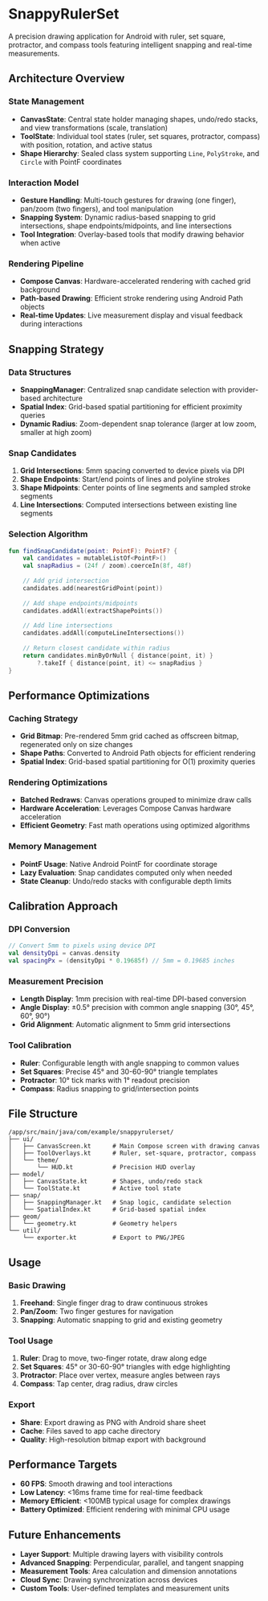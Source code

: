 # SnappyRulerSet

A precision drawing application for Android with ruler, set square, protractor, and compass tools featuring intelligent snapping and real-time measurements.

## Architecture Overview

### State Management
- **CanvasState**: Central state holder managing shapes, undo/redo stacks, and view transformations (scale, translation)
- **ToolState**: Individual tool states (ruler, set squares, protractor, compass) with position, rotation, and active status
- **Shape Hierarchy**: Sealed class system supporting `Line`, `PolyStroke`, and `Circle` with PointF coordinates

### Interaction Model
- **Gesture Handling**: Multi-touch gestures for drawing (one finger), pan/zoom (two fingers), and tool manipulation
- **Snapping System**: Dynamic radius-based snapping to grid intersections, shape endpoints/midpoints, and line intersections
- **Tool Integration**: Overlay-based tools that modify drawing behavior when active

### Rendering Pipeline
- **Compose Canvas**: Hardware-accelerated rendering with cached grid background
- **Path-based Drawing**: Efficient stroke rendering using Android Path objects
- **Real-time Updates**: Live measurement display and visual feedback during interactions

## Snapping Strategy

### Data Structures
- **SnappingManager**: Centralized snap candidate selection with provider-based architecture
- **Spatial Index**: Grid-based spatial partitioning for efficient proximity queries
- **Dynamic Radius**: Zoom-dependent snap tolerance (larger at low zoom, smaller at high zoom)

### Snap Candidates
1. **Grid Intersections**: 5mm spacing converted to device pixels via DPI
2. **Shape Endpoints**: Start/end points of lines and polyline strokes
3. **Shape Midpoints**: Center points of line segments and sampled stroke segments
4. **Line Intersections**: Computed intersections between existing line segments

### Selection Algorithm
```kotlin
fun findSnapCandidate(point: PointF): PointF? {
    val candidates = mutableListOf<PointF>()
    val snapRadius = (24f / zoom).coerceIn(8f, 48f)
    
    // Add grid intersection
    candidates.add(nearestGridPoint(point))
    
    // Add shape endpoints/midpoints
    candidates.addAll(extractShapePoints())
    
    // Add line intersections
    candidates.addAll(computeLineIntersections())
    
    // Return closest candidate within radius
    return candidates.minByOrNull { distance(point, it) }
        ?.takeIf { distance(point, it) <= snapRadius }
}
```

## Performance Optimizations

### Caching Strategy
- **Grid Bitmap**: Pre-rendered 5mm grid cached as offscreen bitmap, regenerated only on size changes
- **Shape Paths**: Converted to Android Path objects for efficient rendering
- **Spatial Index**: Grid-based spatial partitioning for O(1) proximity queries

### Rendering Optimizations
- **Batched Redraws**: Canvas operations grouped to minimize draw calls
- **Hardware Acceleration**: Leverages Compose Canvas hardware acceleration
- **Efficient Geometry**: Fast math operations using optimized algorithms

### Memory Management
- **PointF Usage**: Native Android PointF for coordinate storage
- **Lazy Evaluation**: Snap candidates computed only when needed
- **State Cleanup**: Undo/redo stacks with configurable depth limits

## Calibration Approach

### DPI Conversion
```kotlin
// Convert 5mm to pixels using device DPI
val densityDpi = canvas.density
val spacingPx = (densityDpi * 0.19685f) // 5mm = 0.19685 inches
```

### Measurement Precision
- **Length Display**: 1mm precision with real-time DPI-based conversion
- **Angle Display**: ±0.5° precision with common angle snapping (30°, 45°, 60°, 90°)
- **Grid Alignment**: Automatic alignment to 5mm grid intersections

### Tool Calibration
- **Ruler**: Configurable length with angle snapping to common values
- **Set Squares**: Precise 45° and 30-60-90° triangle templates
- **Protractor**: 10° tick marks with 1° readout precision
- **Compass**: Radius snapping to grid/intersection points

## File Structure

```
/app/src/main/java/com/example/snappyrulerset/
├── ui/
│   ├── CanvasScreen.kt      # Main Compose screen with drawing canvas
│   ├── ToolOverlays.kt      # Ruler, set-square, protractor, compass
│   └── theme/
│       └── HUD.kt           # Precision HUD overlay
├── model/
│   ├── CanvasState.kt       # Shapes, undo/redo stack
│   └── ToolState.kt         # Active tool state
├── snap/
│   ├── SnappingManager.kt   # Snap logic, candidate selection
│   └── SpatialIndex.kt      # Grid-based spatial index
├── geom/
│   └── geometry.kt          # Geometry helpers
└── util/
    └── exporter.kt          # Export to PNG/JPEG
```

## Usage

### Basic Drawing
1. **Freehand**: Single finger drag to draw continuous strokes
2. **Pan/Zoom**: Two finger gestures for navigation
3. **Snapping**: Automatic snapping to grid and existing geometry

### Tool Usage
1. **Ruler**: Drag to move, two-finger rotate, draw along edge
2. **Set Squares**: 45° or 30-60-90° triangles with edge highlighting
3. **Protractor**: Place over vertex, measure angles between rays
4. **Compass**: Tap center, drag radius, draw circles

### Export
- **Share**: Export drawing as PNG with Android share sheet
- **Cache**: Files saved to app cache directory
- **Quality**: High-resolution bitmap export with background

## Performance Targets

- **60 FPS**: Smooth drawing and tool interactions
- **Low Latency**: <16ms frame time for real-time feedback
- **Memory Efficient**: <100MB typical usage for complex drawings
- **Battery Optimized**: Efficient rendering with minimal CPU usage

## Future Enhancements

- **Layer Support**: Multiple drawing layers with visibility controls
- **Advanced Snapping**: Perpendicular, parallel, and tangent snapping
- **Measurement Tools**: Area calculation and dimension annotations
- **Cloud Sync**: Drawing synchronization across devices
- **Custom Tools**: User-defined templates and measurement units
